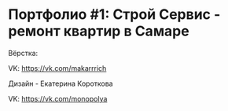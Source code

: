 # Портфолио #1: Строй Сервис - ремонт квартир в Самаре
 
Вёрстка:

VK: https://vk.com/makarrrich

Дизайн - Екатерина Короткова

VK: https://vk.com/monopolya

